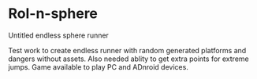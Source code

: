 # Rol-n-sphere
Untitled endless sphere runner


Test work to create endless runner with random generated platforms and dangers without assets. Also needed ablity to get extra points for extreme jumps. Game available to play PC and ADnroid devices. 
